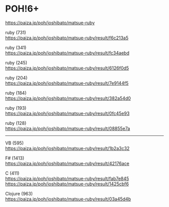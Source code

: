 POH!6+
===================
  
https://paiza.jp/poh/joshibato/matsue-ruby  
  
  
  
  
  

ruby (731)  
https://paiza.jp/poh/joshibato/matsue-ruby/result/f6c213a5  
  
ruby (341)  
https://paiza.jp/poh/joshibato/matsue-ruby/result/fc34aebd  
  
ruby (245)  
https://paiza.jp/poh/joshibato/matsue-ruby/result/6126f0d5  
  
ruby (204)  
https://paiza.jp/poh/joshibato/matsue-ruby/result/7e9144f5  
  
ruby (184)    
https://paiza.jp/poh/joshibato/matsue-ruby/result/382a54d0  
    
ruby (193)  
https://paiza.jp/poh/joshibato/matsue-ruby/result/0fc45e93  
  
ruby (128)  
https://paiza.jp/poh/joshibato/matsue-ruby/result/08855e7a  
  
    
    
-------
  
VB (595)  
https://paiza.jp/poh/joshibato/matsue-ruby/result/1b2a3c32  
  
F# (1413)  
https://paiza.jp/poh/joshibato/matsue-ruby/result/42176ace  
  
C (411)  
https://paiza.jp/poh/joshibato/matsue-ruby/result/fab7e845    
https://paiza.jp/poh/joshibato/matsue-ruby/result/1425cbf6    
  
Clojure (963)  
https://paiza.jp/poh/joshibato/matsue-ruby/result/03a45d4b  
  
